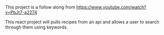 This project is a follow along from https://www.youtube.com/watch?v=PbJt7-a2274

This react project will pulls recipes from an api and allows a user to search through them
using keywords.
